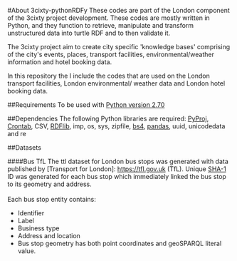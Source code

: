 #About 3cixty-pythonRDFy
These codes are part of the London component of the 3cixty project development. These codes are mostly written in Python, and they function to retrieve, manipulate and transform unstructured data into turtle RDF and to then validate it. 

The 3cixty project aim to create city specific 'knowledge bases' comprising of the city's events, places, transport facilities, environmental/weather information and hotel booking data. 

In this repository the I include the codes that are used on the London transport facilities, London environmental/ weather data and London hotel booking data.

##Requirements
To be used with [Python version 2.70](https://www.python.org/downloads/release/python-2712)

##Dependencies
The following Python libraries are required:
[PyProj](https://pypi.python.org/pypi/pyproj), [Crontab](https://pypi.python.org/pypi/crontab/0.21.3), CSV, [RDFlib](https://pypi.python.org/pypi/crontab/0.21.3), imp, os, sys, zipfile, [bs4](https://www.crummy.com/software/BeautifulSoup/bs4/doc/), [pandas](http://pandas.pydata.org), uuid, unicodedata and re

##Datasets

####Bus TfL
The ttl dataset for London bus stops was generated with data published by [Transport for London]: https://tfl.gov.uk (TfL). Unique [SHA-1](https://en.wikipedia.org/wiki/SHA-1) ID was generated for each bus stop which immediately linked the bus stop to its geometry and address.</br>
</br>
Each bus stop entity contains:
</br>
* Identifier
* Label
* Business type
* Address and location
* Bus stop geometry has both point coordinates and geoSPARQL literal value.
